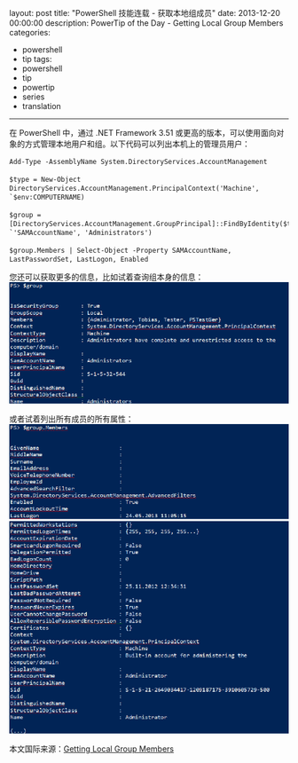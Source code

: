 ﻿layout: post
title: "PowerShell 技能连载 - 获取本地组成员"
date: 2013-12-20 00:00:00
description: PowerTip of the Day - Getting Local Group Members
categories:
- powershell
- tip
tags:
- powershell
- tip
- powertip
- series
- translation
---
在 PowerShell 中，通过 .NET Framework 3.51 或更高的版本，可以使用面向对象的方式管理本地用户和组。以下代码可以列出本机上的管理员用户：

	Add-Type -AssemblyName System.DirectoryServices.AccountManagement
	
	$type = New-Object DirectoryServices.AccountManagement.PrincipalContext('Machine', `$env:COMPUTERNAME)
	
	$group = [DirectoryServices.AccountManagement.GroupPrincipal]::FindByIdentity($type, `'SAMAccountName', 'Administrators')
	
	$group.Members | Select-Object -Property SAMAccountName, LastPasswordSet, LastLogon, Enabled

您还可以获取更多的信息，比如试着查询组本身的信息：
![](/img/2013-12-20-getting-local-group-members-001.png)

或者试着列出所有成员的所有属性：
![](/img/2013-12-20-getting-local-group-members-002.png)
![](/img/2013-12-20-getting-local-group-members-003.png)

<!--more-->
本文国际来源：[Getting Local Group Members](http://community.idera.com/powershell/powertips/b/tips/posts/getting-local-group-members)
